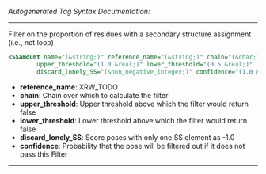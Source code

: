 _Autogenerated Tag Syntax Documentation:_

---
Filter on the proportion of residues with a secondary structure assignment (i.e., not loop)

```xml
<SSamount name="(&string;)" reference_name="(&string;)" chain="(&char;)"
        upper_threshold="(1.0 &real;)" lower_threshold="(0.5 &real;)"
        discard_lonely_SS="(&non_negative_integer;)" confidence="(1.0 &real;)" />
```

-   **reference_name**: XRW_TODO
-   **chain**: Chain over which to calculate the filter
-   **upper_threshold**: Upper threshold above which the filter would return false
-   **lower_threshold**: Lower threshold above which the filter would return false
-   **discard_lonely_SS**: Score poses with only one SS element as -1.0
-   **confidence**: Probability that the pose will be filtered out if it does not pass this Filter

---

